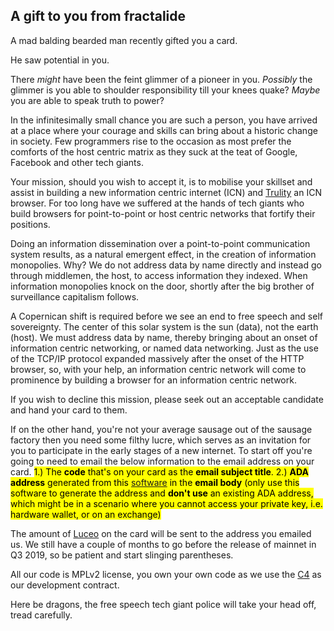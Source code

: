<div class="row">
    <div class="col-lg-offset-3 col-lg-6 col-md-offset-2 col-md-8 col-xs-offset-1 col-xs-10 text-center">
        <h2 class="sub_heading_blue">A gift to you from fractalide</h2>
        <p>
            A mad balding bearded man recently gifted you a card.
        </p>
        <p>
            He saw potential in you.
        </p>
        <p>
            There <i>might</i> have been the feint glimmer of a pioneer in you. <i>Possibly</i> the glimmer is you able to shoulder responsibility till your knees quake? <i>Maybe</i> you are able to speak truth to power?
        </p>
        <p>
            In the infinitesimally small chance you are such a person, you have arrived at a place where your courage and skills can bring about a historic change in society. Few programmers rise to the occasion as most prefer the comforts of the host centric matrix as they suck at the teat of Google, Facebook and other tech giants.
        </p>
        <p>
            Your mission, should you wish to accept it, is to mobilise your skillset and assist in building a new information centric internet (ICN) and <a href="/trulity">Trulity</a> an ICN browser. For too long have we suffered at the hands of tech giants who build browsers for point-to-point or host centric networks that fortify their positions.
        </p>
        <p>
            Doing an information dissemination over a point-to-point communication system results, as a natural emergent effect, in the creation of information monopolies. Why? We do not address data by name directly and instead go through middlemen, the host, to access information they indexed. When information monopolies knock on the door, shortly after the big brother of surveillance capitalism follows.
        </p>
        <p>
            A Copernican shift is required before we see an end to free speech and self sovereignty. The center of this solar system is the sun (data), not the earth (host). We must address data by name, thereby bringing about an onset of information centric networking, or named data networking. Just as the use of the TCP/IP protocol expanded massively after the onset of the HTTP browser, so, with your help, an information centric network will come to prominence by building a browser for an information centric network.
        </p>
        <p>
            If you wish to decline this mission, please seek out an acceptable candidate and hand your card to them.
        </p>
        <p>
            If on the other hand, you're not your average sausage out of the sausage factory then you need some filthy lucre, which serves as an invitation for you to participate in the early stages of a new internet. To start off you're going to need to email the below information to the email address on your card. <mark> 1.) The <b>code</b> that's on your card as the <b>email subject title</b>. 2.) <b>ADA address</b> generated from this <a href="https://github.com/input-output-hk/cardano-cli">software</a> in the <b>email body</b> (only use this software to generate the address and <b>don't use</b> an existing ADA address, which might be in a scenario where you cannot access your private key, i.e. hardware wallet, or on an exchange)</mark>
        </p>
        <p>
            The amount of <a href="/luceo">Luceo</a> on the card will be sent to the address you emailed us. We still have a couple of months to go before the release of mainnet in Q3 2019, so be patient and start slinging parentheses.
        </p>
        <p>
            All our code is MPLv2 license, you own your own code as we use the <a href="https://rfc.unprotocols.org/spec:1/C4/">C4</a> as our development contract.
        </p>
        <p>
            Here be dragons, the free speech tech giant police will take your head off, tread carefully.
        </p>
    </div>
</div>
